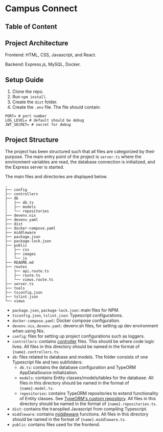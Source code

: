 # Campus Connect

## Table of Content

## Project Architecture

Frontend: HTML, CSS, Javascript, and React. 

Backend: Express.js, MySQL, Docker.

## Setup Guide
1. Clone the repo.
2. Run `npm install`.
3. Create the `dist` folder.
4. Create the `.env` file. The file should contain:
```
PORT= # port number
LOG_LEVEL= # default should be debug
JWT_SECRET= # secret for debug
```

## Project Structure

The project has been structured such that all files are categorized by their purpose. The main entry point of the project is `server.ts` where the environment variables are read, the database connection is initialized, and the Express server is started.

The main files and directories are displayed below. 
```
.
├── config
├── controllers
├── db
│   ├── db.ts
│   ├── models
│   └── repositories
├── devenv.nix
├── devenv.yaml
├── dist
├── docker-compose.yaml
├── middleware
├── package.json
├── package-lock.json
├── public
│   ├── css
│   ├── images
│   └── js
├── README.md
├── routes
│   ├── api.route.ts
│   ├── route.ts
│   └── views.route.ts
├── server.ts
├── tools
├── tsconfig.json
├── tslint.json
└── views
```
- `package.json`, `package-lock.json`: main files for NPM.
- `tsconfig.json`, `tslint.json`: Typescript configurations.
- `docker-compose.yaml`: Docker compose configuration.
- `devenv.nix`, `devenv.yaml`: devenv.sh files, for setting up dev environment when using Nix.
- `config`: files for setting up project configurations such as loggers.
- `controllers`: contains [controller](https://developer.mozilla.org/en-US/docs/Learn/Server-side/Express_Nodejs/routes) files. This should be where code logic lives. All files in this directory should be named in the format of `{name}.controllers.ts`.
- `db`: files related to database and models. The folder consists of one Typescript file and two subfolders:
  - `db.ts`: contains the database configuration and TypeORM AppDataSource initialization.
  - `models`: contains Entity classes/models/tables for the database. All files in this directory should be named in the format of `{name}.model.ts`.
  - `repositories`: contains TypeORM repositories to extend functionality of Entity classes. See [TypeORM's custom repository](https://typeorm.io/custom-repository). All files in this directory should be named in the format of `{name}.repositories.ts`.
- `dist`: contains the transpiled Javascript from compiling Typescript.
- `middleware`: contains [middleware](https://expressjs.com/en/guide/writing-middleware.html#:~:text=Middleware%20functions%20are%20functions%20that,middleware%20succeeding%20the%20current%20middleware.) functions. All files in this directory should be named in the format of `{name}.middleware.ts`.
- `public`: contains files used for the frontend.